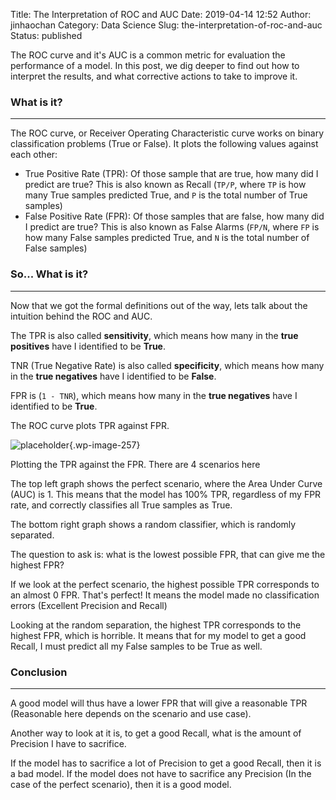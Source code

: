 Title: The Interpretation of ROC and AUC
Date: 2019-04-14 12:52
Author: jinhaochan
Category: Data Science
Slug: the-interpretation-of-roc-and-auc
Status: published



The ROC curve and it's AUC is a common metric for evaluation the performance of a model. In this post, we dig deeper to find out how to interpret the results, and what corrective actions to take to improve it.



<!-- wp:heading {"level":3} -->

### What is it?





------------------------------------------------------------------------



</p>


The ROC curve, or Receiver Operating Characteristic curve works on binary classification problems (True or False). It plots the following values against each other:





-   True Positive Rate (TPR): Of those sample that are true, how many did I predict are true? This is also known as Recall (`TP/P`, where `TP` is how many True samples predicted True, and `P` is the total number of True samples)
-   False Positive Rate (FPR): Of those samples that are false, how many did I predict are true? This is also known as False Alarms (`FP/N`, where `FP` is how many False samples predicted True, and `N` is the total number of False samples)



<!-- wp:heading {"level":3} -->

### So... What is it?





------------------------------------------------------------------------



</p>


Now that we got the formal definitions out of the way, lets talk about the intuition behind the ROC and AUC.





The TPR is also called **sensitivity**, which means how many in the **true positives** have I identified to be **True**.





TNR (True Negative Rate) is also called **specificity**, which means how many in the **true negatives** have I identified to be **False**.





FPR is (`1 - TNR`), which means how many in the **true negatives** have I identified to be **True**.





The ROC curve plots TPR against FPR.



<!-- wp:image {"id":257,"align":"center"} -->

>


![placeholder]({attach}media/2019/01/roc-curves.png){.wp-image-257}  
<figcaption>
Plotting the TPR against the FPR. There are 4 scenarios here
</figcaption>








The top left graph shows the perfect scenario, where the Area Under Curve (AUC) is 1. This means that the model has 100% TPR, regardless of my FPR rate, and correctly classifies all True samples as True.





The bottom right graph shows a random classifier, which is randomly separated.





The question to ask is: what is the lowest possible FPR, that can give me the highest FPR?





If we look at the perfect scenario, the highest possible TPR corresponds to an almost 0 FPR. That's perfect! It means the model made no classification errors (Excellent Precision and Recall)





Looking at the random separation, the highest TPR corresponds to the highest FPR, which is horrible. It means that for my model to get a good Recall, I must predict all my False samples to be True as well.



<!-- wp:heading {"level":3} -->

### Conclusion





------------------------------------------------------------------------



</p>


A good model will thus have a lower FPR that will give a reasonable TPR (Reasonable here depends on the scenario and use case).





Another way to look at it is, to get a good Recall, what is the amount of Precision I have to sacrifice.





If the model has to sacrifice a lot of Precision to get a good Recall, then it is a bad model. If the model does not have to sacrifice any Precision (In the case of the perfect scenario), then it is a good model.  


